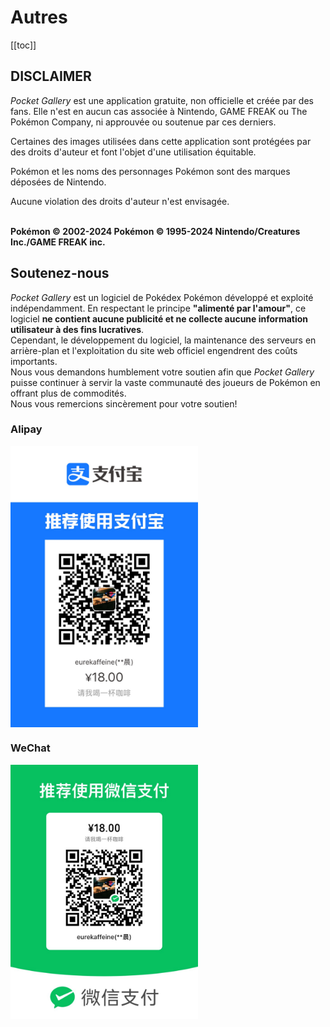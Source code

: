 # Autres
[[toc]]
## DISCLAIMER

_Pocket Gallery_ est une application gratuite, non officielle et créée par des fans. Elle n'est en aucun cas associée à Nintendo, GAME FREAK ou The Pokémon Company, ni approuvée ou soutenue par ces derniers.

Certaines des images utilisées dans cette application sont protégées par des droits d'auteur et font l'objet d'une utilisation équitable.

Pokémon et les noms des personnages Pokémon sont des marques déposées de Nintendo.

Aucune violation des droits d'auteur n'est envisagée.

\
**Pokémon © 2002-2024 Pokémon © 1995-2024 Nintendo/Creatures Inc./GAME FREAK inc.**

## Soutenez-nous

_Pocket Gallery_ est un logiciel de Pokédex Pokémon développé et exploité indépendamment. En respectant le principe **"alimenté par l'amour"**, ce logiciel **ne contient aucune publicité et ne collecte aucune information utilisateur à des fins lucratives**. \
               Cependant, le développement du logiciel, la maintenance des serveurs en arrière-plan et l'exploitation du site web officiel engendrent des coûts importants. \
               Nous vous demandons humblement votre soutien afin que _Pocket Gallery_ puisse continuer à servir la vaste communauté des joueurs de Pokémon en offrant plus de commodités. \
               Nous vous remercions sincèrement pour votre soutien!
               
### Alipay
<img src="../../.vuepress/public/qr_alipay.jpg" width = "300" alt="Alipay QR Code" align=center />

### WeChat
<img src="../../.vuepress/public/qr_wechat.jpg" width = "300" alt="WeChat QR Code" align=center />